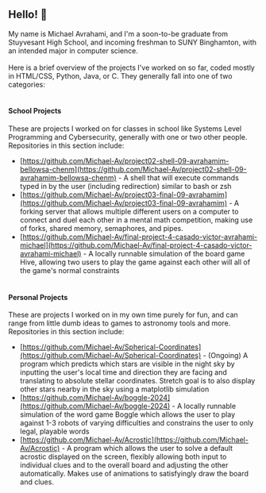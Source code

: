 ## Hello! 👋

My name is Michael Avrahami, and I'm a soon-to-be graduate from Stuyvesant High School, and incoming freshman to SUNY Binghamton, with an intended major in computer science. 
<br></br>Here is a brief overview of the projects I've worked on so far, coded mostly in HTML/CSS, Python, Java, or C. They generally fall into one of two categories:
<br></br>

#### **School Projects**

These are projects I worked on for classes in school like Systems Level Programming and Cybersecurity, generally with one or two other people. Repositories in this section include:

* [https://github.com/Michael-Av/project02-shell-09-avrahamim-bellowsa-chenm](https://github.com/Michael-Av/project02-shell-09-avrahamim-bellowsa-chenm) - A shell that will execute commands typed in by the user (including redirection) similar to bash or zsh
* [https://github.com/Michael-Av/project03-final-09-avrahamim](https://github.com/Michael-Av/project03-final-09-avrahamim) - A forking server that allows multiple different users on a computer to connect and duel each other in a mental math competition, making use of forks, shared memory, semaphores, and pipes.
* [https://github.com/Michael-Av/final-project-4-casado-victor-avrahami-michael](https://github.com/Michael-Av/final-project-4-casado-victor-avrahami-michael) - A locally runnable simulation of the board game Hive, allowing two users to play the game against each other will all of the game's normal constraints
<br></br>
#### **Personal Projects**

These are projects I worked on in my own time purely for fun, and can range from little dumb ideas to games to astronomy tools and more. Repositories in this section include:

* [https://github.com/Michael-Av/Spherical-Coordinates](https://github.com/Michael-Av/Spherical-Coordinates) - (Ongoing) A program which predicts which stars are visible in the night sky by inputting the user's local time and direction they are facing and translating to absolute stellar coordinates. Stretch goal is to also display other stars nearby in the sky using a matplotlib simulation
* [https://github.com/Michael-Av/boggle-2024](https://github.com/Michael-Av/boggle-2024) - A locally runnable simulation of the word game Boggle which allows the user to play against 1-3 robots of varying difficulties and constrains the user to only legal, playable words
* [https://github.com/Michael-Av/Acrostic](https://github.com/Michael-Av/Acrostic) - A program which allows the user to solve a default acrostic displayed on the screen, flexibly allowing both input to individual clues and to the overall board and adjusting the other automatically. Makes use of animations to satisfyingly draw the board and clues.



<!--
**Michael-Av/Michael-Av** is a ✨ _special_ ✨ repository because its `README.md` (this file) appears on your GitHub profile.

Here are some ideas to get you started:

- 🔭 I’m currently working on ...
- 🌱 I’m currently learning ...
- 👯 I’m looking to collaborate on ...
- 🤔 I’m looking for help with ...
- 💬 Ask me about ...
- 📫 How to reach me: ...
- 😄 Pronouns: ...
- ⚡ Fun fact: ...
-->
